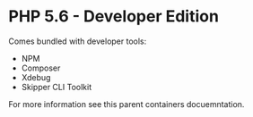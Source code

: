 PHP 5.6 - Developer Edition
===========================

Comes bundled with developer tools:

* NPM
* Composer
* Xdebug
* Skipper CLI Toolkit

For more information see this parent containers docuemntation.
